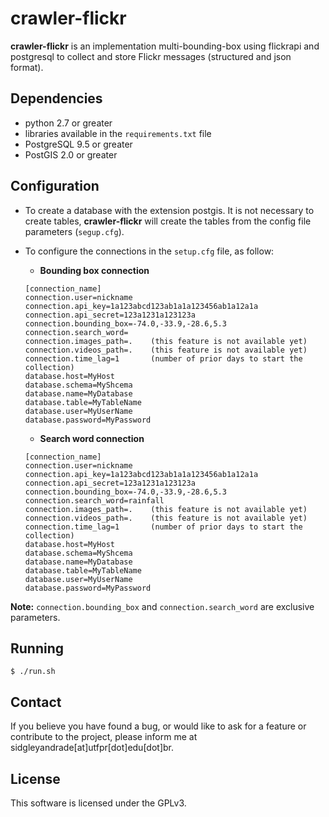 # crawler-flickr

**crawler-flickr** is an implementation multi-bounding-box using flickrapi and postgresql to collect and store Flickr messages (structured and json format).

## Dependencies

* python 2.7 or greater
* libraries available in the `requirements.txt` file
* PostgreSQL 9.5 or greater
* PostGIS 2.0 or greater

## Configuration

* To create a database with the extension postgis. It is not necessary to create tables, **crawler-flickr** will create the tables from the config file parameters (`segup.cfg`).
* To configure the connections in the `setup.cfg` file, as follow:

    * __Bounding box connection__

    ```
    [connection_name]
    connection.user=nickname
    connection.api_key=1a123abcd123ab1a1a123456ab1a12a1a
    connection.api_secret=123a1231a123123a
    connection.bounding_box=-74.0,-33.9,-28.6,5.3
    connection.search_word=
    connection.images_path=.    (this feature is not available yet)
    connection.videos_path=.    (this feature is not available yet)
    connection.time_lag=1       (number of prior days to start the collection)
    database.host=MyHost
    database.schema=MyShcema
    database.name=MyDatabase
    database.table=MyTableName
    database.user=MyUserName
    database.password=MyPassword
    
    ```
        
    * __Search word connection__

    ```
    [connection_name]
    connection.user=nickname
    connection.api_key=1a123abcd123ab1a1a123456ab1a12a1a
    connection.api_secret=123a1231a123123a
    connection.bounding_box=-74.0,-33.9,-28.6,5.3
    connection.search_word=rainfall
    connection.images_path=.    (this feature is not available yet)
    connection.videos_path=.    (this feature is not available yet)
    connection.time_lag=1       (number of prior days to start the collection)
    database.host=MyHost
    database.schema=MyShcema
    database.name=MyDatabase
    database.table=MyTableName
    database.user=MyUserName
    database.password=MyPassword
    ```

**Note:** `connection.bounding_box` and `connection.search_word` are exclusive parameters.

## Running

    $ ./run.sh

## Contact

If you believe you have found a bug, or would like to ask for a feature or contribute to the project, please inform me at sidgleyandrade[at]utfpr[dot]edu[dot]br.

## License

This software is licensed under the GPLv3.
